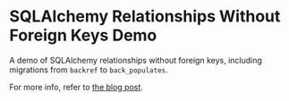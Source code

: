 # SQLAlchemy Relationships Without Foreign Keys Demo

A demo of SQLAlchemy relationships without foreign keys, including migrations
from `backref` to `back_populates`.

For more info, refer to [the blog post][post].

[post]: https://that.guru/blog/sqlalchemy-relationships-without-foreign-keys/
